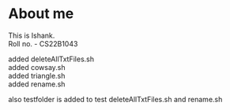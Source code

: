 
# About me  
This is Ishank.  
Roll no. - CS22B1043  

added deleteAllTxtFiles.sh  
added cowsay.sh  
added triangle.sh  
added rename.sh  
 
also testfolder is added to test deleteAllTxtFiles.sh and rename.sh  
